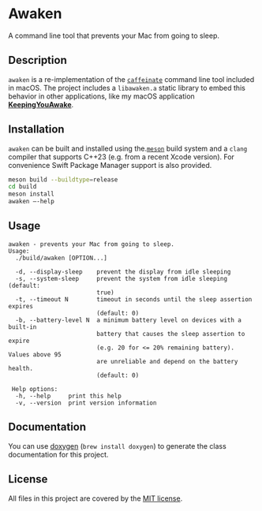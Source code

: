 # Awaken 
A command line tool that prevents your Mac from going to sleep.

## Description
`awaken` is a re-implementation of the [`caffeinate`](https://web.archive.org/web/20140604153141/https://developer.apple.com/library/mac/documentation/Darwin/Reference/ManPages/man8/caffeinate.8.html) command line tool included in macOS. The project includes a `libawaken.a` static library to embed this behavior in other applications, like my macOS application **[KeepingYouAwake](https://github.com/newmarcel/KeepingYouAwake)**.

## Installation
`awaken` can be built and installed using the.[`meson`](https://mesonbuild.com) build system and a `clang` compiler that supports C++23 (e.g. from a recent Xcode version). For convenience Swift Package Manager support is also provided.

```bash
meson build --buildtype=release
cd build
meson install
awaken —-help
```

## Usage
```
awaken - prevents your Mac from going to sleep.
Usage:
  ./build/awaken [OPTION...]

  -d, --display-sleep    prevent the display from idle sleeping
  -s, --system-sleep     prevent the system from idle sleeping (default:
                         true)
  -t, --timeout N        timeout in seconds until the sleep assertion expires
                         (default: 0)
  -b, --battery-level N  a minimum battery level on devices with a built-in
                         battery that causes the sleep assertion to expire
                         (e.g. 20 for <= 20% remaining battery). Values above 95
                         are unreliable and depend on the battery health.
                         (default: 0)

 Help options:
  -h, --help     print this help
  -v, --version  print version information
```

## Documentation
You can use [doxygen](http://www.doxygen.nl) (`brew install doxygen`) to generate the class documentation for this project.

## License
All files in this project are covered by the [MIT license](http://opensource.org/licenses/MIT).
